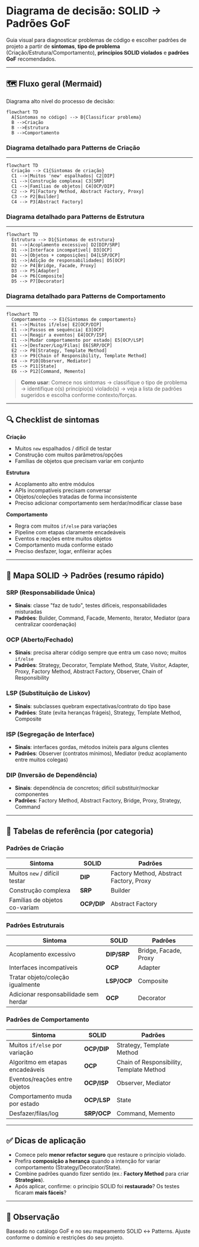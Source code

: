 # Diagrama de decisão: SOLID → Padrões GoF

Guia visual para diagnosticar problemas de código e escolher padrões de projeto a partir de **sintomas**, **tipo de problema** (Criação/Estrutura/Comportamento), **princípios SOLID violados** e **padrões GoF** recomendados.

---

## 🗺️ Fluxo geral (Mermaid)

Diagrama alto nível do processo de decisão:



```mermaid
flowchart TD
  A[Sintomas no código] --> B{Classificar problema}
  B -->Criação
  B -->Estrutura
  B -->Comportamento
```


### Diagrama detalhado para Patterns de Criação
---

```mermaid
flowchart TD
  Criação --> C1{Sintomas de criação}
  C1 -->|Muitos 'new' espalhados| C2[DIP]
  C1 -->|Construção complexa| C3[SRP]
  C1 -->|Famílias de objetos| C4[OCP/DIP]
  C2 --> P1[Factory Method, Abstract Factory, Proxy]
  C3 --> P2[Builder]
  C4 --> P3[Abstract Factory]

```


### Diagrama detalhado para Patterns de Estrutura
---

```mermaid
flowchart TD
  Estrutura --> D1{Sintomas de estrutura}
  D1 -->|Acoplamento excessivo| D2[DIP/SRP]
  D1 -->|Interface incompatível| D3[OCP]
  D1 -->|Objetos + composições| D4[LSP/OCP]
  D1 -->|Adição de responsabilidades| D5[OCP]
  D2 --> P4[Bridge, Facade, Proxy]
  D3 --> P5[Adapter]
  D4 --> P6[Composite]
  D5 --> P7[Decorator]
```

### Diagrama detalhado para Patterns de Comportamento
---

```mermaid
flowchart TD
  Comportamento --> E1{Sintomas de comportamento}
  E1 -->|Muitos if/else| E2[OCP/DIP]
  E1 -->|Passos em sequência| E3[OCP]
  E1 -->|Reagir a eventos| E4[OCP/ISP]
  E1 -->|Mudar comportamento por estado| E5[OCP/LSP]
  E1 -->|Desfazer/Log/Filas| E6[SRP/OCP]
  E2 --> P8[Strategy, Template Method]
  E3 --> P9[Chain of Responsibility, Template Method]
  E4 --> P10[Observer, Mediator]
  E5 --> P11[State]
  E6 --> P12[Command, Memento]
```


> **Como usar**: Comece nos sintomas → classifique o tipo de problema → identifique o(s) princípio(s) violado(s) → veja a lista de padrões sugeridos e escolha conforme contexto/forças.

---

## 🔍 Checklist de sintomas

**Criação**  
- Muitos `new` espalhados / difícil de testar  
- Construção com muitos parâmetros/opções  
- Famílias de objetos que precisam variar em conjunto

**Estrutura**  
- Acoplamento alto entre módulos  
- APIs incompatíveis precisam conversar  
- Objetos/coleções tratadas de forma inconsistente  
- Preciso adicionar comportamento sem herdar/modificar classe base

**Comportamento**  
- Regra com muitos `if/else` para variações  
- Pipeline com etapas claramente encadeáveis  
- Eventos e reações entre muitos objetos  
- Comportamento muda conforme estado  
- Preciso desfazer, logar, enfileirar ações

---

## 🧩 Mapa SOLID → Padrões (resumo rápido)

### SRP (Responsabilidade Única)
- **Sinais**: classe "faz de tudo", testes difíceis, responsabilidades misturadas
- **Padrões**: Builder, Command, Facade, Memento, Iterator, Mediator (para centralizar coordenação)

### OCP (Aberto/Fechado)
- **Sinais**: precisa alterar código sempre que entra um caso novo; muitos `if/else`
- **Padrões**: Strategy, Decorator, Template Method, State, Visitor, Adapter, Proxy, Factory Method, Abstract Factory, Observer, Chain of Responsibility

### LSP (Substituição de Liskov)
- **Sinais**: subclasses quebram expectativas/contrato do tipo base
- **Padrões**: State (evita heranças frágeis), Strategy, Template Method, Composite

### ISP (Segregação de Interface)
- **Sinais**: interfaces gordas, métodos inúteis para alguns clientes
- **Padrões**: Observer (contratos mínimos), Mediator (reduz acoplamento entre muitos colegas)

### DIP (Inversão de Dependência)
- **Sinais**: dependência de concretos; difícil substituir/mockar componentes
- **Padrões**: Factory Method, Abstract Factory, Bridge, Proxy, Strategy, Command

---

## 🧭 Tabelas de referência (por categoria)

### Padrões de **Criação**
| Sintoma | SOLID | Padrões |
|---|---|---|
| Muitos `new` / difícil testar | **DIP** | Factory Method, Abstract Factory, Proxy |
| Construção complexa | **SRP** | Builder |
| Famílias de objetos co-variam | **OCP/DIP** | Abstract Factory |

### Padrões **Estruturais**
| Sintoma | SOLID | Padrões |
|---|---|---|
| Acoplamento excessivo | **DIP/SRP** | Bridge, Facade, Proxy |
| Interfaces incompatíveis | **OCP** | Adapter |
| Tratar objeto/coleção igualmente | **LSP/OCP** | Composite |
| Adicionar responsabilidade sem herdar | **OCP** | Decorator |

### Padrões de **Comportamento**
| Sintoma | SOLID | Padrões |
|---|---|---|
| Muitos `if/else` por variação | **OCP/DIP** | Strategy, Template Method |
| Algoritmo em etapas encadeáveis | **OCP** | Chain of Responsibility, Template Method |
| Eventos/reações entre objetos | **OCP/ISP** | Observer, Mediator |
| Comportamento muda por estado | **OCP/LSP** | State |
| Desfazer/filas/log | **SRP/OCP** | Command, Memento |

---

## ✅ Dicas de aplicação
- Comece pelo **menor refactor seguro** que restaure o princípio violado.
- Prefira **composição a herança** quando a intenção for variar comportamento (Strategy/Decorator/State).
- Combine padrões quando fizer sentido (ex.: **Factory Method** para criar **Strategies**).
- Após aplicar, confirme: o princípio SOLID foi **restaurado**? Os testes ficaram **mais fáceis**?

---

## 📎 Observação
Baseado no catálogo GoF e no seu mapeamento SOLID ↔️ Patterns. Ajuste conforme o domínio e restrições do seu projeto.
